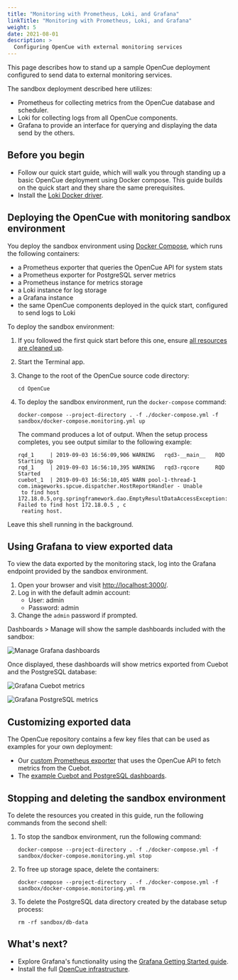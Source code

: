```yaml
---
title: "Monitoring with Prometheus, Loki, and Grafana"
linkTitle: "Monitoring with Prometheus, Loki, and Grafana"
weight: 5
date: 2021-08-01
description: >
  Configuring OpenCue with external monitoring services
---
```


This page describes how to stand up a sample OpenCue deployment configured to send data to external
monitoring services.

The sandbox deployment described here utilizes:

*   Prometheus for collecting metrics from the OpenCue database and scheduler.
*   Loki for collecting logs from all OpenCue components.
*   Grafana to provide an interface for querying and displaying the data send by the others.

## Before you begin

*  Follow our quick start guide, which will walk you through standing up a basic OpenCue
   deployment using Docker compose. This guide builds on the quick start and they share the same
   prerequisites.
*  Install the [Loki Docker driver](https://grafana.com/docs/loki/latest/clients/docker-driver/).

## Deploying the OpenCue with monitoring sandbox environment

You deploy the sandbox environment using
[Docker Compose]([https://docs.docker.com/compose/]), which runs the following containers:

*   a Prometheus exporter that queries the OpenCue API for system stats
*   a Prometheus exporter for PostgreSQL server metrics
*   a Prometheus instance for metrics storage
*   a Loki instance for log storage
*   a Grafana instance
*   the same OpenCue components deployed in the quick start, configured to send logs to Loki

To deploy the sandbox environment:

1.   If you followed the first quick start before this one, ensure
     [all resources are cleaned up](/docs/quick-starts/quick-start-mac/#stopping-and-deleting-the-sandbox-environment).
2.   Start the Terminal app.
3.   Change to the root of the OpenCue source code directory:

         cd OpenCue

4.   To deploy the sandbox environment, run the `docker-compose` command:

         docker-compose --project-directory . -f ./docker-compose.yml -f sandbox/docker-compose.monitoring.yml up

     The command produces a lot of output. When the setup process completes, you see output similar to
     the following example:

         rqd_1     | 2019-09-03 16:56:09,906 WARNING   rqd3-__main__   RQD Starting Up
         rqd_1     | 2019-09-03 16:56:10,395 WARNING   rqd3-rqcore     RQD Started
         cuebot_1  | 2019-09-03 16:56:10,405 WARN pool-1-thread-1 com.imageworks.spcue.dispatcher.HostReportHandler - Unable
          to find host 172.18.0.5,org.springframework.dao.EmptyResultDataAccessException: Failed to find host 172.18.0.5 , c
          reating host.

Leave this shell running in the background.

## Using Grafana to view exported data

To view the data exported by the monitoring stack, log into the Grafana endpoint provided by the
sandbox environment.

1.   Open your browser and visit <http://localhost:3000/>.
2.   Log in with the default admin account:
       *   User: admin
       *   Password: admin
3.   Change the `admin` password if prompted.

Dashboards > Manage will show the sample dashboards included with the sandbox:

![Manage Grafana dashboards](/docs/images/grafana_manage_dashboards.png) 

Once displayed, these dashboards will show metrics exported from Cuebot and the PostgreSQL database:

![Grafana Cuebot metrics](/docs/images/grafana_cuebot_metrics.png) 

![Grafana PostgreSQL metrics](/docs/images/grafana_cuebot_metrics.png)

## Customizing exported data

The OpenCue repository contains a few key files that can be used as examples for your own
deployment:

*   Our
    [custom Prometheus exporter](https://github.com/AcademySoftwareFoundation/OpenCue/tree/master/connectors/prometheus_metrics)
    that uses the OpenCue API to fetch metrics from the Cuebot.
*   The
    [example Cuebot and PostgreSQL dashboards](https://github.com/AcademySoftwareFoundation/OpenCue/tree/master/sandbox/config/grafana/dashboards).

## Stopping and deleting the sandbox environment

To delete the resources you created in this guide, run the following commands
from the second shell:

1.  To stop the sandbox environment, run the following command:

        docker-compose --project-directory . -f ./docker-compose.yml -f sandbox/docker-compose.monitoring.yml stop

1.  To free up storage space, delete the containers:

        docker-compose --project-directory . -f ./docker-compose.yml -f sandbox/docker-compose.monitoring.yml rm

1.  To delete the PostgreSQL data directory created by the database setup process:

        rm -rf sandbox/db-data

## What's next?

*   Explore Grafana's functionality using the
    [Grafana Getting Started guide](https://grafana.com/docs/grafana/latest/getting-started/).
*   Install the full [OpenCue infrastructure](/docs/getting-started/).
